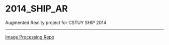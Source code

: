 2014_SHIP_AR
============

Augmented Reality project for CSTUY SHIP 2014

---

<a href = "https://github.com/Benedict-Bolton/ImageProc"> Image Processing Repo </a>
